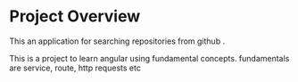 # Project Overview

This an application for searching repositories from github .

This is a project to learn angular using fundamental concepts. fundamentals are service, route, http requests etc

